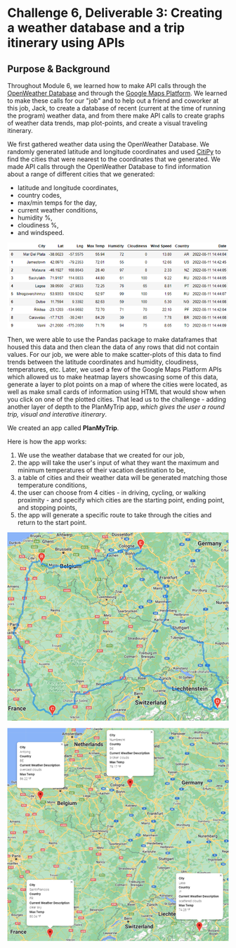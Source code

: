 # Challenge 6, Deliverable 3: Creating a weather database and a trip itinerary using APIs
## Purpose & Background
Throughout Module 6, we learned how to make API calls through the [OpenWeather Database](https://openweathermap.org/) and through the [Google Maps Platform](https://mapsplatform.google.com/). We learned to make these calls for our "job" and to help out a friend and coworker at this job, Jack, to create a database of recent (current at the time of running the program) weather data, and from there make API calls to create graphs of weather data trends, map plot-points, and create a visual traveling itinerary. 

We first gathered weather data using the OpenWeather Database. We randomly generated latitude and longitude coordinates and used [CitiPy](https://github.com/wingchen/citipy) to find the cities that were nearest to the coordinates that we generated. We made API calls through the OpenWeather Database to find information about a range of different cities that we generated: 
- latitude and longitude coordinates, 
- country codes, 
- max/min temps for the day, 
- current weather conditions, 
- humidity %, 
- cloudiness %, 
- and windspeed. 

![Code Example 1](Resources/code_example1.png)

Then, we were able to use the Pandas package to make dataframes that housed this data and then clean the data of any rows that did not contain values. For our job, we were able to make scatter-plots of this data to find trends between the latitude coordinates and humidity, cloudiness, temperatures, etc. Later, we used a few of the Google Maps Platform APIs which allowed us to make heatmap layers showcasing some of this data, generate a layer to plot points on a map of where the cities were located, as well as make small cards of information using HTML that would show when you click on one of the plotted cities. That lead us to the challenge - adding another layer of depth to the PlanMyTrip app, _which gives the user a round trip, visual and interative itinerary_. 

We created an app called __PlanMyTrip__. 

Here is how the app works:
1. We use the weather database that we created for our job,
2. the app will take the user's input of what they want the maximum and minimum temperatures of their vacation destination to be,
3. a table of cities and their weather data will be generated matching those temperature conditions,
4. the user can choose from 4 cities - in driving, cycling, or walking proximity - and specify which cities are the starting point, ending point, and stopping points,
5. the app will generate a specific route to take through the cities and return to the start point.

![Vacation Route](Vacation_Itinerary/WeatherPy_travel_map.png)

![Vacation Markers](Vacation_Itinerary/WeatherPy_travel_map_markers.png)
